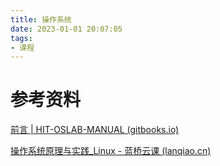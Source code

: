 ```yaml
---
title: 操作系统
date: 2023-01-01 20:07:05
tags:
- 课程
---
```




# 参考资料

[前言 | HIT-OSLAB-MANUAL (gitbooks.io)](https://hoverwinter.gitbooks.io/hit-oslab-manual/content/prewords.html)

[操作系统原理与实践_Linux - 蓝桥云课 (lanqiao.cn)](https://www.lanqiao.cn/courses/115)